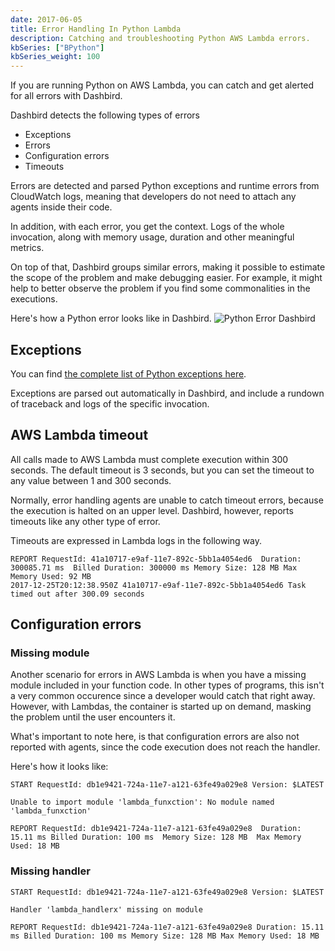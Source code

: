```yaml
---
date: 2017-06-05
title: Error Handling In Python Lambda
description: Catching and troubleshooting Python AWS Lambda errors.
kbSeries: ["BPython"]
kbSeries_weight: 100
---
```


If you are running Python on AWS Lambda, you can catch and get alerted for all errors with Dashbird.

Dashbird detects the following types of errors

 *  Exceptions
 *  Errors
 *  Configuration errors
 *  Timeouts

Errors are detected and parsed Python exceptions and runtime errors from CloudWatch logs, meaning that developers do not need to attach any agents inside their code.

In addition, with each error, you get the context. Logs of the whole invocation, along with memory usage, duration and other meaningful metrics.

On top of that, Dashbird groups similar errors, making it possible to estimate the scope of the problem and make debugging easier. For example, it might help to better observe the problem if you find some commonalities in the executions.

Here's how a Python error looks like in Dashbird.
![Python Error Dashbird](/images/help/python-error.png 'Python Error')


## Exceptions

You can find <a href='https://www.tutorialspoint.com/python/python_exceptions.htm' target='_blank'>the complete list of Python exceptions here</a>.

Exceptions are parsed out automatically in Dashbird, and include a rundown of traceback and logs of the specific invocation.

## AWS Lambda timeout

All calls made to AWS Lambda must complete execution within 300 seconds. The default timeout is 3 seconds, but you can set the timeout to any value between 1 and 300 seconds.

Normally, error handling agents are unable to catch timeout errors, because the execution is halted on an upper level. Dashbird, however, reports timeouts like any other type of error. 

Timeouts are expressed in Lambda logs in the following way.

```
REPORT RequestId: 41a10717-e9af-11e7-892c-5bb1a4054ed6  Duration: 300085.71 ms  Billed Duration: 300000 ms Memory Size: 128 MB Max Memory Used: 92 MB
2017-12-25T20:12:38.950Z 41a10717-e9af-11e7-892c-5bb1a4054ed6 Task timed out after 300.09 seconds
```

## Configuration errors

### Missing module

Another scenario for errors in AWS Lambda is when you have a missing module included in your function code. In other types of programs, this isn't a very common occurence since a developer would catch that right away. However, with Lambdas, the container is started up on demand, masking the problem until the user encounters it.

What's important to note here, is that configuration errors are also not reported with agents, since the code execution does not reach the handler.

Here's how it looks like:

```
START RequestId: db1e9421-724a-11e7-a121-63fe49a029e8 Version: $LATEST

Unable to import module 'lambda_funxction': No module named 'lambda_funxction'

REPORT RequestId: db1e9421-724a-11e7-a121-63fe49a029e8  Duration: 15.11 ms Billed Duration: 100 ms  Memory Size: 128 MB  Max Memory Used: 18 MB
```

### Missing handler


```
START RequestId: db1e9421-724a-11e7-a121-63fe49a029e8 Version: $LATEST

Handler 'lambda_handlerx' missing on module

REPORT RequestId: db1e9421-724a-11e7-a121-63fe49a029e8 Duration: 15.11 ms Billed Duration: 100 ms Memory Size: 128 MB Max Memory Used: 18 MB
```
